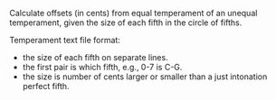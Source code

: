Calculate offsets (in cents) from equal temperament of an unequal temperament, given the size of each fifth in the circle of fifths.

Temperament text file format:
- the size of each fifth on separate lines.
- the first pair is which fifth, e.g., 0-7 is C-G.
- the size is number of cents larger or smaller than a just intonation perfect fifth.
